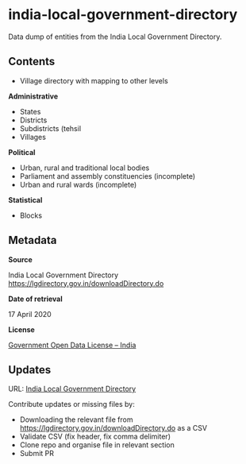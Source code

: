 # india-local-government-directory

Data dump of entities from the India Local Government Directory.

## Contents

- Village directory with mapping to other levels

**Administrative**

- States
- Districts
- Subdistricts (tehsil
- Villages

**Political**

- Urban, rural and traditional local bodies
- Parliament and assembly constituencies (incomplete)
- Urban and rural wards (incomplete)

**Statistical**

- Blocks

## Metadata

**Source**

India Local Government Directory https://lgdirectory.gov.in/downloadDirectory.do

**Date of retrieval**

17 April 2020

**License**

[Government Open Data License – India](https://data.gov.in/sites/default/files/Gazette_Notification_OGDL.pdf)

## Updates

URL: [India Local Government Directory](https://lgdirectory.gov.in/downloadDirectory.do)

Contribute updates or missing files by:
- Downloading the relevant file from https://lgdirectory.gov.in/downloadDirectory.do as a CSV
- Validate CSV (fix header, fix comma delimiter)
- Clone repo and organise file in relevant section
- Submit PR
